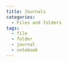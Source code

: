 ```yaml
---
title: Journals
categories:
  - Files and folders
tags:
  - file
  - folder
  - journal
  - notebook
---
```

